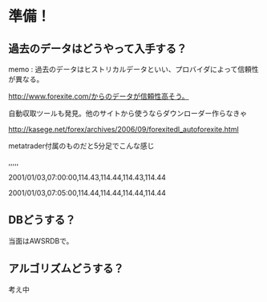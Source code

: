 # 準備！

## 過去のデータはどうやって入手する？
  memo : 過去のデータはヒストリカルデータといい、プロバイダによって信頼性が異なる。
  
  http://www.forexite.com/からのデータが信頼性高そう。
  
  自動収取ツールも発見。他のサイトから使うならダウンローダー作らなきゃ
  
  http://kasege.net/forex/archives/2006/09/forexitedl_autoforexite.html
  
  metatrader付属のものだと5分足でこんな感じ
  
  <DTYYYYMMDD>,<TIME>,<OPEN>,<HIGH>,<LOW>,<CLOSE>
  
  2001/01/03,07:00:00,114.43,114.44,114.43,114.44

  2001/01/03,07:05:00,114.44,114.44,114.44,114.44
  
## DBどうする？

  当面はAWSRDBで。
  
## アルゴリズムどうする？

  考え中

